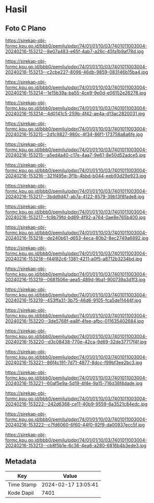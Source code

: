 # Hasil

## Foto C Plano

https://sirekap-obj-formc.kpu.go.id/bbb0/pemilu/pdpr/74/01/01/10/03/7401011003004-20240216-153212--8e07a483-e65f-4ab7-a26c-45fa1b9af78d.jpg

https://sirekap-obj-formc.kpu.go.id/bbb0/pemilu/pdpr/74/01/01/10/03/7401011003004-20240216-153213--c2cbe227-8096-46db-9859-083146b15ba4.jpg

https://sirekap-obj-formc.kpu.go.id/bbb0/pemilu/pdpr/74/01/01/10/03/7401011003004-20240216-153214--1e15b39a-ba55-4ce9-9e0d-e06152e26278.jpg

https://sirekap-obj-formc.kpu.go.id/bbb0/pemilu/pdpr/74/01/01/10/03/7401011003004-20240216-153214--4d0141c5-259b-4f42-ae4a-d13ac2820031.jpg

https://sirekap-obj-formc.kpu.go.id/bbb0/pemilu/pdpr/74/01/01/10/03/7401011003004-20240216-153215--2d1c9827-980c-4f34-86f1-173758a8a6fe.jpg

https://sirekap-obj-formc.kpu.go.id/bbb0/pemilu/pdpr/74/01/01/10/03/7401011003004-20240216-153215--a5ed4a40-c17e-4aa7-9e61-8e50d52adce5.jpg

https://sirekap-obj-formc.kpu.go.id/bbb0/pemilu/pdpr/74/01/01/10/03/7401011003004-20240216-153216--321f495e-3f1b-4bbd-b044-eeb93d29e923.jpg

https://sirekap-obj-formc.kpu.go.id/bbb0/pemilu/pdpr/74/01/01/10/03/7401011003004-20240216-153217--3bdd9d47-ab7a-4122-8579-39b13f8fade8.jpg

https://sirekap-obj-formc.kpu.go.id/bbb0/pemilu/pdpr/74/01/01/10/03/7401011003004-20240216-153217--fc9b79fd-bd89-4f92-a764-0ae8e765b400.jpg

https://sirekap-obj-formc.kpu.go.id/bbb0/pemilu/pdpr/74/01/01/10/03/7401011003004-20240216-153218--de240b61-d653-4eca-80b2-8ec2749a6892.jpg

https://sirekap-obj-formc.kpu.go.id/bbb0/pemilu/pdpr/74/01/01/10/03/7401011003004-20240216-153218--f44f82c6-1381-4211-a0f5-a8712b3234bd.jpg

https://sirekap-obj-formc.kpu.go.id/bbb0/pemilu/pdpr/74/01/01/10/03/7401011003004-20240216-153219--0681506e-aea5-489d-9ba1-900739a3d1f3.jpg

https://sirekap-obj-formc.kpu.go.id/bbb0/pemilu/pdpr/74/01/01/10/03/7401011003004-20240216-153219--453ffa31-3b75-46d6-9105-fca5de11444f.jpg

https://sirekap-obj-formc.kpu.go.id/bbb0/pemilu/pdpr/74/01/01/10/03/7401011003004-20240216-153220--3de5768f-ea8f-4fee-afbc-011635402684.jpg

https://sirekap-obj-formc.kpu.go.id/bbb0/pemilu/pdpr/74/01/01/10/03/7401011003004-20240216-153220--d3c08438-770e-42ca-9d69-32de37717f4f.jpg

https://sirekap-obj-formc.kpu.go.id/bbb0/pemilu/pdpr/74/01/01/10/03/7401011003004-20240216-153221--86f4c191-7d71-4877-8dcc-f99bf3ee2bc3.jpg

https://sirekap-obj-formc.kpu.go.id/bbb0/pemilu/pdpr/74/01/01/10/03/7401011003004-20240216-153221--60af5e9a-5d19-4f4e-9a15-716d38f4dade.jpg

https://sirekap-obj-formc.kpu.go.id/bbb0/pemilu/pdpr/74/01/01/10/03/7401011003004-20240216-153222--242d6368-ce11-40b9-9559-6a3521c84edc.jpg

https://sirekap-obj-formc.kpu.go.id/bbb0/pemilu/pdpr/74/01/01/10/03/7401011003004-20240216-153222--c7fd6060-6f60-44f0-92f9-da00937ecc5f.jpg

https://sirekap-obj-formc.kpu.go.id/bbb0/pemilu/pdpr/74/01/01/10/03/7401011003004-20240216-153213--cb8f5b1e-6c36-4ea6-a280-6816b4b3ede3.jpg


## Metadata

| Key        | Value               |
| ---------- | ------------------- |
| Time Stamp | 2024-02-17 13:05:41 |
| Kode Dapil | 7401                |



